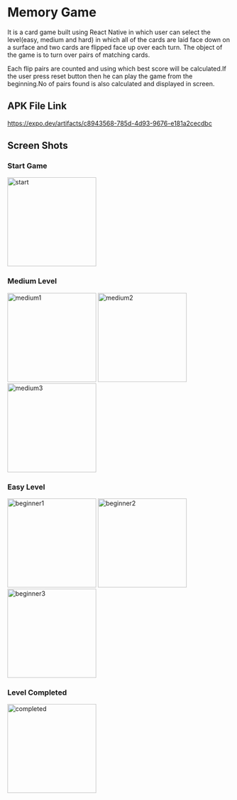 # Memory Game
It is a card game built using React Native in which user can select the level(easy, medium and hard) in which all of the cards are laid 
face down on a surface and two cards are flipped face up over each turn. The object of the game is to turn over pairs of matching cards.

Each flip pairs are counted and using which best score will be calculated.If the user press reset button then he can play the game from the beginning.No of pairs found is also calculated and displayed in screen.

## APK File Link
https://expo.dev/artifacts/c8943568-785d-4d93-9676-e181a2cecdbc

## Screen Shots

### Start Game
<img width="200" alt="start" src="https://user-images.githubusercontent.com/26500550/138565745-3408c38a-d0e8-4425-bbc8-ac1f927a6a98.jpg">

### Medium Level
<div>
  <img width="200" alt="medium1" src="https://user-images.githubusercontent.com/26500550/138565742-e5552b64-449d-41e6-8c9a-076b09f869df.jpg">
  <img width="200" alt="medium2" src="https://user-images.githubusercontent.com/26500550/138565743-e04494b7-f29d-4590-a184-7d9c4cab3ad1.jpg">
  <img width="200" alt="medium3" src="https://user-images.githubusercontent.com/26500550/138565744-7c81d1a4-f92d-46ca-8af9-b78b644c88be.jpg">
</div>

### Easy Level
<div>
  <img width="200" alt="beginner1" src="https://user-images.githubusercontent.com/26500550/138565736-4dcea33f-f8cd-4e87-bae2-522ced0542b4.jpg">
  <img width="200" alt="beginner2" src="https://user-images.githubusercontent.com/26500550/138565737-9052bd93-5be8-45b2-ae04-fae3c7a42233.jpg">
  <img width="200" alt="beginner3" src="https://user-images.githubusercontent.com/26500550/138565740-0d7f2079-4c40-4a0e-833f-aa98684bfbad.jpg">
</div>
  
### Level Completed
<img width="200" alt="completed" src="https://user-images.githubusercontent.com/26500550/138565741-6a3e8f41-a7a8-4b8a-9d6c-ba6119816827.jpg">
